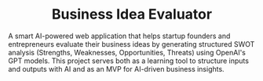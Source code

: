 <h1 align="center">Business Idea Evaluator</h1>

A smart AI-powered web application that helps startup founders and entrepreneurs evaluate their business ideas by generating structured SWOT analysis (Strengths, Weaknesses, Opportunities, Threats) using OpenAI's GPT models. This project serves both as a learning tool to structure inputs and outputs with AI and as an MVP for AI-driven business insights.
